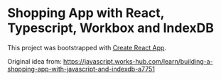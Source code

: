 # Shopping App with React, Typescript, Workbox and IndexDB

This project was bootstrapped with [Create React App](https://github.com/facebook/create-react-app).

Original idea from: https://javascript.works-hub.com/learn/building-a-shopping-app-with-javascript-and-indexdb-a7751
